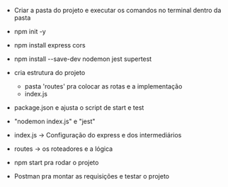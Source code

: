 - Criar a pasta do projeto e executar os comandos no terminal dentro da pasta
- npm init -y
- npm install express cors
- npm install --save-dev nodemon jest supertest
- cria estrutura do projeto
  - pasta 'routes' pra colocar as rotas e a implementação
  - index.js
- package.json e ajusta o script de start e test
 - "nodemon index.js" e "jest"

- index.js -> Configuração do express e dos intermediários
- routes -> os roteadores e a lógica

- npm start pra rodar o projeto
- Postman pra montar as requisições e testar o projeto

